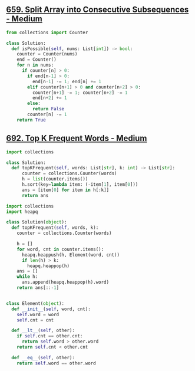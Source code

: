 ## [659. Split Array into Consecutive Subsequences - Medium](https://leetcode.com/problems/split-array-into-consecutive-subsequences/)

```python
from collections import Counter

class Solution:
  def isPossible(self, nums: List[int]) -> bool:
    counter = Counter(nums)
    end = Counter()
    for n in nums:
      if counter[n] > 0:
        if end[n-1] > 0:
          end[n-1] -= 1; end[n] += 1
        elif counter[n+1] > 0 and counter[n+2] > 0:
          counter[n+1] -= 1; counter[n+2] -= 1
          end[n+2] += 1
        else:
          return False
        counter[n] -= 1
    return True
```

## [692. Top K Frequent Words - Medium](https://leetcode.com/problems/top-k-frequent-words/)

```python
import collections

class Solution:
  def topKFrequent(self, words: List[str], k: int) -> List[str]:
      counter = collections.Counter(words)
      h = list(counter.items())
      h.sort(key=lambda item: (-item[1], item[0]))
      ans = [item[0] for item in h[:k]]
      return ans
```

```python
import collections
import heapq

class Solution(object):
  def topKFrequent(self, words, k):
    counter = collections.Counter(words)

    h = []
    for word, cnt in counter.items():
      heapq.heappush(h, Element(word, cnt))
      if len(h) > k:
        heapq.heappop(h)
    ans = []
    while h:
      ans.append(heapq.heappop(h).word)
    return ans[::-1]


class Element(object):
  def __init__(self, word, cnt):
    self.word = word
    self.cnt = cnt

  def __lt__(self, other):
    if self.cnt == other.cnt:
      return self.word > other.word
    return self.cnt < other.cnt

  def __eq__(self, other):
    return self.word == other.word
```